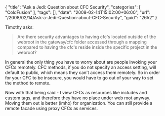 {
	"title": "Ask a Jedi: Question about CFC Security",
	"categories": [
		"ColdFusion"
	],
	"tags": [],
	"date": "2008-02-14T15:02:00+06:00",
	"url": "/2008/02/14/Ask-a-Jedi-Question-about-CFC-Security",
	"guid": "2652"
}

Timothy asks:

<blockquote>
<p>
Are there security advantages to having cfc's located outside of the webroot in the gateway/cfc folder accessed through a mapping compared to having the cfc's reside inside the specific project in the webroot?
</p>
</blockquote>

In general the only thing you have to worry about are people invoking your CFCs remotely. CFC methods, if you do not specify an access setting, will default to public, which means they can't access them remotely. So in order for your CFC to be insecure, you would have to go out of your way to set the method to remote. 

Now with that being said - I view CFCs as resources like includes and custom tags, and therefore they have no place under web root anyway. Moving them out is better (imho) for organization. You can still provide a remote facade using proxy CFCs as services.